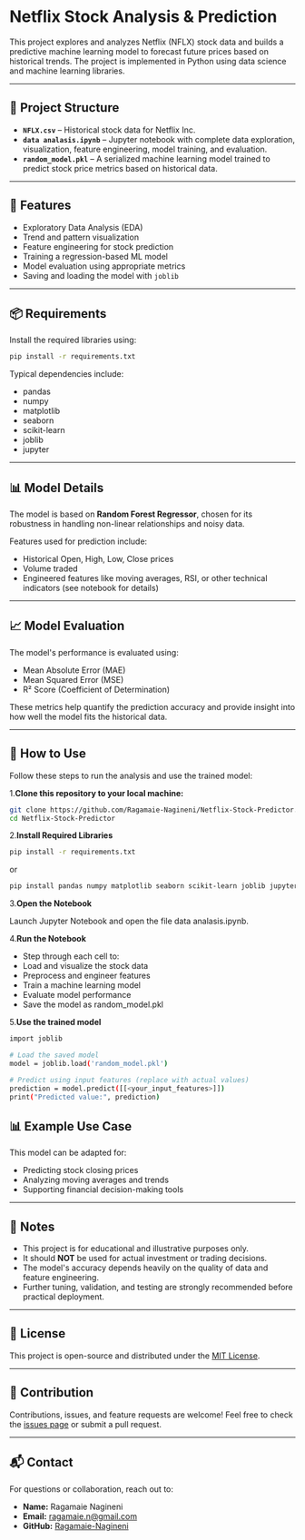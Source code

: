 
# Netflix Stock Analysis & Prediction

This project explores and analyzes Netflix (NFLX) stock data and builds a predictive machine learning model to forecast future prices based on historical trends. The project is implemented in Python using data science and machine learning libraries.

---


## 🧾 Project Structure

- **`NFLX.csv`** – Historical stock data for Netflix Inc.
- **`data analasis.ipynb`** – Jupyter notebook with complete data exploration, visualization, feature engineering, model training, and evaluation.
- **`random_model.pkl`** – A serialized machine learning model trained to predict stock price metrics based on historical data.

---


## 🧠 Features

- Exploratory Data Analysis (EDA)
- Trend and pattern visualization
- Feature engineering for stock prediction
- Training a regression-based ML model
- Model evaluation using appropriate metrics
- Saving and loading the model with `joblib`

---


## 📦 Requirements

Install the required libraries using:

```bash
pip install -r requirements.txt
```
Typical dependencies include:

- pandas  
- numpy  
- matplotlib  
- seaborn  
- scikit-learn  
- joblib  
- jupyter
---


## 📊 Model Details

The model is based on **Random Forest Regressor**, chosen for its robustness in handling non-linear relationships and noisy data.

Features used for prediction include:

- Historical Open, High, Low, Close prices  
- Volume traded  
- Engineered features like moving averages, RSI, or other technical indicators (see notebook for details)  

---


## 📈 Model Evaluation

The model's performance is evaluated using:

- Mean Absolute Error (MAE)  
- Mean Squared Error (MSE)  
- R² Score (Coefficient of Determination)  

These metrics help quantify the prediction accuracy and provide insight into how well the model fits the historical data.

---


## 🚀 How to Use

Follow these steps to run the analysis and use the trained model:

1.**Clone this repository to your local machine:**
   
   ```bash
   git clone https://github.com/Ragamaie-Nagineni/Netflix-Stock-Predictor.git
   cd Netflix-Stock-Predictor
   ```
   
2.**Install Required Libraries**
```bash
pip install -r requirements.txt
```

or

```bash
pip install pandas numpy matplotlib seaborn scikit-learn joblib jupyter
 ```

3.**Open the Notebook**

Launch Jupyter Notebook and open the file data analasis.ipynb.

4.**Run the Notebook**

- Step through each cell to:
- Load and visualize the stock data
- Preprocess and engineer features
- Train a machine learning model
- Evaluate model performance
- Save the model as random_model.pkl
  
  
5.**Use the trained model**

```bash
import joblib

# Load the saved model
model = joblib.load('random_model.pkl')

# Predict using input features (replace with actual values)
prediction = model.predict([[<your_input_features>]])
print("Predicted value:", prediction)
```


## 📊 Example Use Case

This model can be adapted for:

- Predicting stock closing prices  
- Analyzing moving averages and trends  
- Supporting financial decision-making tools  

---


## 📌 Notes

- This project is for educational and illustrative purposes only.  
- It should **NOT** be used for actual investment or trading decisions.  
- The model's accuracy depends heavily on the quality of data and feature engineering.  
- Further tuning, validation, and testing are strongly recommended before practical deployment.

---


## 📁 License

This project is open-source and distributed under the [MIT License](LICENSE).

---


## 🤝 Contribution

Contributions, issues, and feature requests are welcome! Feel free to check the [issues page](https://github.com/Ragamaie-Nagineni/Netflix-Stock-Predictor/issues) or submit a pull request.

---


## 📬 Contact

For questions or collaboration, reach out to:

- **Name:** Ragamaie Nagineni  
- **Email:** ragamaie.n@gmail.com  
- **GitHub:** [Ragamaie-Nagineni](https://github.com/Ragamaie-Nagineni)
